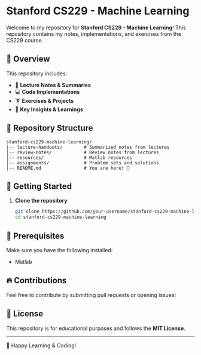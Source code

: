 # Stanford CS229 - Machine Learning

Welcome to my repository for **Stanford CS229 - Machine Learning**! This repository contains my notes, implementations, and exercises from the CS229 course.

## 📌 Overview
This repository includes:
- 📖 **Lecture Notes & Summaries**
- 💻 **Code Implementations** 
- 🏋️ **Exercises & Projects**
- 📝 **Key Insights & Learnings**

## 📂 Repository Structure
```
stanford-cs229-machine-learning/
│-- lecture-handouts/        # Summarized notes from lectures
│-- review-notes/            # Review notes from lectures
│-- resources/               # Matlab resources
│-- assignments/             # Problem sets and solutions
│-- README.md                # You are here! 📍
```

## 🚀 Getting Started
1. **Clone the repository**
   ```sh
   git clone https://github.com/your-username/stanford-cs229-machine-learning.git
   cd stanford-cs229-machine-learning
   ```

## 📌 Prerequisites
Make sure you have the following installed:
- Matlab

## 🔥 Contributions
Feel free to contribute by submitting pull requests or opening issues!

## 📜 License
This repository is for educational purposes and follows the **MIT License**.

---
🧠 Happy Learning & Coding!

